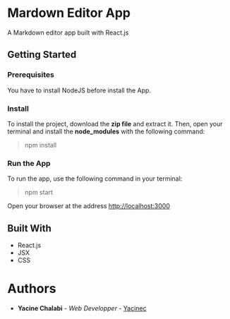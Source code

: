 # Mardown Editor App
A Markdown editor app built with React.js

## Getting Started

### Prerequisites
You have to install NodeJS before install the App.

### Install
To install the project, download the **zip file** and extract it.
Then, open your terminal and install the **node_modules** with the following command:
> npm install

### Run the App
To run the app, use the following command in your terminal:
> npm start

Open your browser at the address [http://localhost:3000](http://localhost:3000)


## Built With

- React.js
- JSX
- CSS

# Authors
- **Yacine Chalabi** - *Web Developper* - [Yacinec](https://github.com/yacinec)

